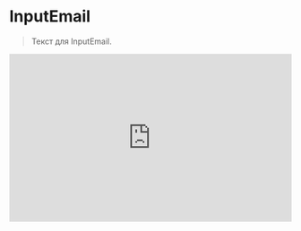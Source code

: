 # InputEmail

> Текст для InputEmail.

[//]: # (!INCLUDE "index.html")

<iframe  frameborder="0"
style=" width: 100%; height: 300px" src="https://docks-demo.netlify.app/examples/InputEmail/inputEmail.html">
</iframe>
